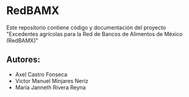 # RedBAMX
Este repositorio contiene código y documentación del proyecto "Excedentes agrícolas para la Red de Bancos de Alimentos de México (RedBAMX)"

## Autores:
- Axel Castro Fonseca
- Victor Manuel Minjares Neriz
- María Janneth Rivera Reyna
